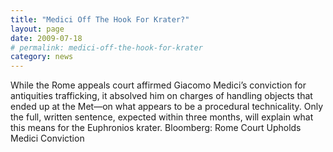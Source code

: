 ```yaml
---
title: "Medici Off The Hook For Krater?"
layout: page
date: 2009-07-18
# permalink: medici-off-the-hook-for-krater
category: news
---
```

While the Rome appeals court affirmed Giacomo Medici’s conviction for antiquities trafficking, it absolved him on charges of handling objects that ended up at the Met—on what appears to be a procedural technicality. Only the full, written sentence, expected within three months, will explain what this means for the Euphronios krater.
Bloomberg: Rome Court Upholds Medici Conviction

